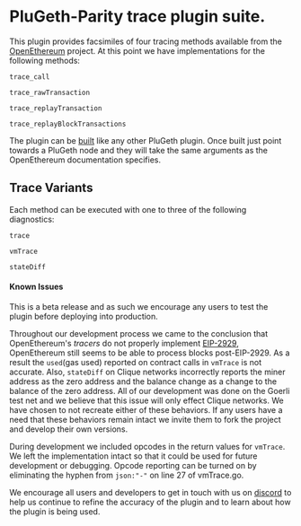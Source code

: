 # PluGeth-Parity trace plugin suite.

This plugin provides facsimiles of four tracing methods available from the [OpenEthereum](https://openethereum.github.io/JSONRPC-trace-module) project. At this point we have implementations for the following methods:

```
trace_call

trace_rawTransaction

trace_replayTransaction

trace_replayBlockTransactions
```

The plugin can be [built](https://docs.plugeth.org/en/latest/build.html) like any other PluGeth plugin. Once built just point towards a PluGeth node and they will take the same arguments as the OpenEthereum documentation specifies.

 ## Trace Variants

 Each method can be executed with one to three of the following diagnostics:

 ```
 trace

 vmTrace

 stateDiff
 ```
 #### Known Issues

 This is a beta release and as such we encourage any users to test the plugin before deploying into production.

 Throughout our development process we came to the conclusion that OpenEthereum's *tracers* do not properly implement [EIP-2929](https://eips.ethereum.org/EIPS/eip-2929), OpenEthereum still seems to be able to process blocks post-EIP-2929. As a result the ``used``(gas used) reported on contract calls in ``vmTrace`` is not accurate. Also, ``stateDiff`` on Clique networks incorrectly reports the miner address as the zero address and the balance change as a change to the balance of the zero address. All of our development was done on the Goerli test net and we believe that this issue will only effect Clique networks. We have chosen to not recreate either of these behaviors. If any users have a need that these behaviors remain intact we invite them to fork the project and develop their own versions.  

 During development we included opcodes in the return values for ``vmTrace``. We left the implementation intact so that it could be used for future development or debugging. Opcode reporting can be turned on by eliminating the hyphen from ``json:"-"`` on line 27 of vmTrace.go.

 We encourage all users and developers to get in touch with us on [discord](https://docs.plugeth.org/en/latest/contact.html) to help us continue to refine the accuracy of the plugin and to learn about how the plugin is being used.  
